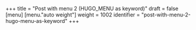 +++
title = "Post with menu 2 (HUGO_MENU as keyword)"
draft = false
[menu]
  [menu."auto weight"]
    weight = 1002
    identifier = "post-with-menu-2-hugo-menu-as-keyword"
+++
